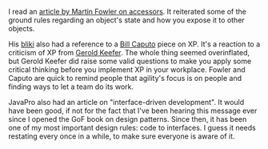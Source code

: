 I read an
[article by Martin Fowler on accessors](https://martinfowler.com/ieeeSoftware/dataAccessRoutines.pdf).
It reiterated some of the ground rules regarding an object's state and how
you expose it to other objects.

His [bliki](https://www.martinfowler.com/bliki/) also had a
reference to a
[Bill Caputo](http://www.williamcaputo.com/archives/000053.html)
piece on XP.  It's a reaction to a criticism of XP from
[Gerold Keefer](http://www.stickyminds.com/sitewide.asp?ObjectId=3248&Function=DETAILBROWSE&ObjectType=ART).
The whole thing seemed overinflated, but Gerold Keefer did
raise some valid questions to make you apply some critical thinking before you
implement XP in your workplace.  Fowler and Caputo are quick to remind people
that agility's focus is on people and finding ways to let a team do its work.

JavaPro also had an article on "interface-driven development".  It would
have been good, if not for the fact that I've been hearing this message ever
since I opened the GoF book on design patterns.  Since then, it has been one
of my most important design rules: code to interfaces.  I guess it needs
restating every once in a while, to make sure everyone is aware of it.
